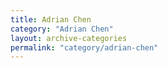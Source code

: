 ```yaml
---
title: Adrian Chen
category: "Adrian Chen"
layout: archive-categories
permalink: "category/adrian-chen"
---
```

